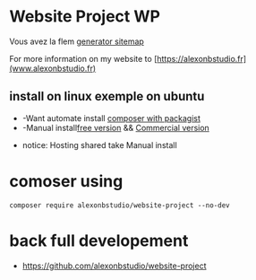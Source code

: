 # Website Project WP

Vous avez la flem [generator sitemap](https://xmlsitemapgenerator.org/) 

For more information on my website to [https://alexonbstudio.fr](www.alexonbstudio.fr) 


## install on linux exemple on ubuntu

+ -Want automate install [composer with packagist](https://github.com/website-project-WP/composer-wp)
+ -Manual install[free version](https://github.com/website-project-WP/free-wp) && [Commercial version](https://github.com/website-project-WP/commercial-wp)

* notice: Hosting shared take Manual install

# comoser using

	composer require alexonbstudio/website-project --no-dev
	
	
# back full developement

+ https://github.com/alexonbstudio/website-project